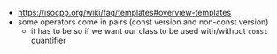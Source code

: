 - https://isocpp.org/wiki/faq/templates#overview-templates
- some operators come in pairs (const version and non-const version)
  - it has to be so if we want our class to be used with/without `const` quantifier